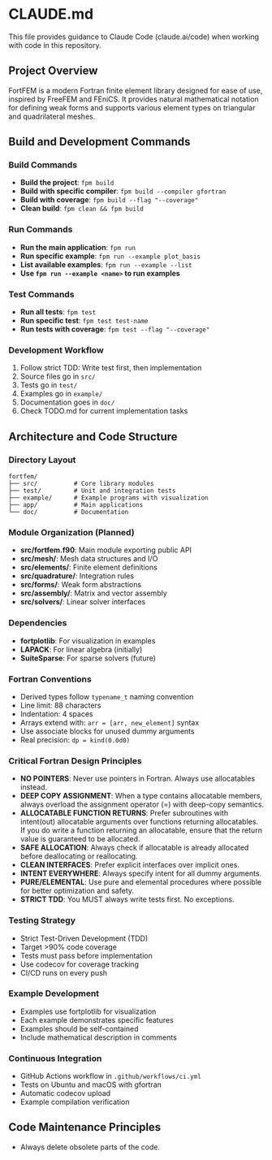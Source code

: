# CLAUDE.md

This file provides guidance to Claude Code (claude.ai/code) when working with code in this repository.

## Project Overview

FortFEM is a modern Fortran finite element library designed for ease of use, inspired by FreeFEM and FEniCS. It provides natural mathematical notation for defining weak forms and supports various element types on triangular and quadrilateral meshes.

## Build and Development Commands

### Build Commands
- **Build the project**: `fpm build`
- **Build with specific compiler**: `fpm build --compiler gfortran`
- **Build with coverage**: `fpm build --flag "--coverage"`
- **Clean build**: `fpm clean && fpm build`

### Run Commands
- **Run the main application**: `fpm run`
- **Run specific example**: `fpm run --example plot_basis`
- **List available examples**: `fpm run --example --list`
- **Use `fpm run --example <name>` to run examples**

### Test Commands
- **Run all tests**: `fpm test`
- **Run specific test**: `fpm test test-name`
- **Run tests with coverage**: `fpm test --flag "--coverage"`

### Development Workflow
1. Follow strict TDD: Write test first, then implementation
2. Source files go in `src/`
3. Tests go in `test/`
4. Examples go in `example/`
5. Documentation goes in `doc/`
6. Check TODO.md for current implementation tasks

## Architecture and Code Structure

### Directory Layout
```
fortfem/
├── src/          # Core library modules
├── test/         # Unit and integration tests
├── example/      # Example programs with visualization
├── app/          # Main applications
└── doc/          # Documentation
```

### Module Organization (Planned)
- **src/fortfem.f90**: Main module exporting public API
- **src/mesh/**: Mesh data structures and I/O
- **src/elements/**: Finite element definitions
- **src/quadrature/**: Integration rules
- **src/forms/**: Weak form abstractions
- **src/assembly/**: Matrix and vector assembly
- **src/solvers/**: Linear solver interfaces

### Dependencies
- **fortplotlib**: For visualization in examples
- **LAPACK**: For linear algebra (initially)
- **SuiteSparse**: For sparse solvers (future)

### Fortran Conventions
- Derived types follow `typename_t` naming convention
- Line limit: 88 characters
- Indentation: 4 spaces
- Arrays extend with: `arr = [arr, new_element]` syntax
- Use associate blocks for unused dummy arguments
- Real precision: `dp = kind(0.0d0)`

### Critical Fortran Design Principles
- **NO POINTERS**: Never use pointers in Fortran. Always use allocatables instead.
- **DEEP COPY ASSIGNMENT**: When a type contains allocatable members, always overload the assignment operator (=) with deep-copy semantics.
- **ALLOCATABLE FUNCTION RETURNS**: Prefer subroutines with intent(out) allocatable arguments over functions returning allocatables. If you do write a function returning an allocatable, ensure that the return value is guaranteed to be allocated.
- **SAFE ALLOCATION**: Always check if allocatable is already allocated before deallocating or reallocating.
- **CLEAN INTERFACES**: Prefer explicit interfaces over implicit ones.
- **INTENT EVERYWHERE**: Always specify intent for all dummy arguments.
- **PURE/ELEMENTAL**: Use pure and elemental procedures where possible for better optimization and safety.
- **STRICT TDD**: You MUST always write tests first. No exceptions.

### Testing Strategy
- Strict Test-Driven Development (TDD)
- Target >90% code coverage
- Tests must pass before implementation
- Use codecov for coverage tracking
- CI/CD runs on every push

### Example Development
- Examples use fortplotlib for visualization
- Each example demonstrates specific features
- Examples should be self-contained
- Include mathematical description in comments

### Continuous Integration
- GitHub Actions workflow in `.github/workflows/ci.yml`
- Tests on Ubuntu and macOS with gfortran
- Automatic codecov upload
- Example compilation verification

## Code Maintenance Principles
- Always delete obsolete parts of the code.